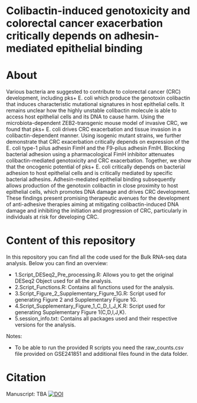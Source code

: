 # Colibactin-induced genotoxicity and colorectal cancer exacerbation critically depends on adhesin-mediated epithelial binding

# About
Various bacteria are suggested to contribute to colorectal cancer (CRC) development, including pks+ E. coli which produce the genotoxin colibactin that induces characteristic mutational signatures in host epithelial cells. It remains unclear how the highly unstable colibactin molecule is able to access host epithelial cells and its DNA to cause harm. Using the microbiota-dependent ZEB2-transgenic mouse model of invasive CRC, we found that pks+ E. coli drives CRC exacerbation and tissue invasion in a colibactin-dependent manner. Using isogenic mutant strains, we further demonstrate that CRC exacerbation critically depends on expression of the E. coli type-1 pilus adhesin FimH and the F9-pilus adhesin FmlH. Blocking bacterial adhesion using a pharmacological FimH inhibitor attenuates colibactin-mediated genotoxicity and CRC exacerbation. Together, we show that the oncogenic potential of pks+ E. coli critically depends on bacterial adhesion to host epithelial cells and is critically mediated by specific bacterial adhesins. Adhesin-mediated epithelial binding subsequently allows production of the genotoxin colibactin in close proximity to host epithelial cells, which promotes DNA damage and drives CRC development. These findings present promising therapeutic avenues for the development of anti-adhesive therapies aiming at mitigating colibactin-induced DNA damage and inhibiting the initiation and progression of CRC, particularly in individuals at risk for developing CRC.

# Content of this repository
In this repository you can find all the code used for the Bulk RNA-seq data analysis. Below you can find an overview:

- 1.Script_DESeq2_Pre_processing.R: Allows you to get the original DESeq2 Object used for all the analysis.
- 2.Script_Functions.R: Contains all functions used for the analysis.
- 3.Script_Figure_2_Supplementary_Figure_1G.R: Script used for generating Figure 2 and Supplementary Figure 1G.
- 4.Script_Supplementary_Figure_1_C_D_I_J_K.R: Script used for generating Supplementary Figure 1(C,D,I,J,K).
- 5.session_info.txt: Contains all packages used and their respective versions for the analysis.

Notes:
- To be able to run the provided R scripts you need the raw_counts.csv file provided on GSE241851 and additional files found in the data folder.

# Citation
Manuscript: TBA
[![DOI](https://zenodo.org/badge/682061416.svg)](https://zenodo.org/doi/10.5281/zenodo.10046232)
